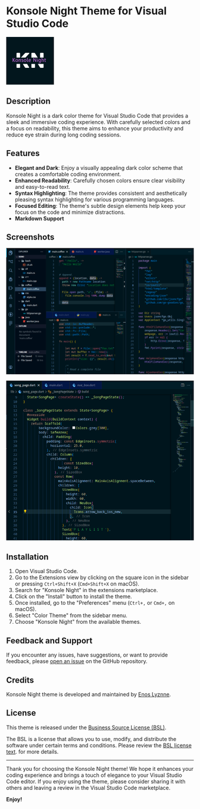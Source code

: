 # Konsole Night Theme for Visual Studio Code

![Konsole Night](images/banner.png)

## Description

Konsole Night is a dark color theme for Visual Studio Code that provides a sleek and immersive coding experience. With carefully selected colors and a focus on readability, this theme aims to enhance your productivity and reduce eye strain during long coding sessions.

## Features

- **Elegant and Dark**: Enjoy a visually appealing dark color scheme that creates a comfortable coding environment.
- **Enhanced Readability**: Carefully chosen colors ensure clear visibility and easy-to-read text.
- **Syntax Highlighting**: The theme provides consistent and aesthetically pleasing syntax highlighting for various programming languages.
- **Focused Editing**: The theme's subtle design elements help keep your focus on the code and minimize distractions.
- **Markdown Support**

## Screenshots

![code](/images/editor.png)

![code](/images/editor-screenshot-2.png)


## Installation

1. Open Visual Studio Code.
2. Go to the Extensions view by clicking on the square icon in the sidebar or pressing `Ctrl+Shift+X` (`Cmd+Shift+X` on macOS).
3. Search for "Konsole Night" in the extensions marketplace.
4. Click on the "Install" button to install the theme.
5. Once installed, go to the "Preferences" menu (`Ctrl+,` or `Cmd+,` on macOS).
6. Select "Color Theme" from the sidebar menu.
7. Choose "Konsole Night" from the available themes.

## Feedback and Support

If you encounter any issues, have suggestions, or want to provide feedback, please [open an issue](https://github.com/your-username/your-repo-name/issues) on the GitHub repository.

## Credits

Konsole Night theme is developed and maintained by [Enos Lyznne](https://github.com/lyznne).

## License


This theme is released under the [Business Source License (BSL)](/LICENSE.md).

The BSL is a license that allows you to use, modify, and distribute the software under certain terms and conditions. Please review the [BSL license text](/LICENSE.md). for more details.



---

Thank you for choosing the Konsole Night theme! We hope it enhances your coding experience and brings a touch of elegance to your Visual Studio Code editor. If you enjoy using the theme, please consider sharing it with others and leaving a review in the Visual Studio Code marketplace.

**Enjoy!**
